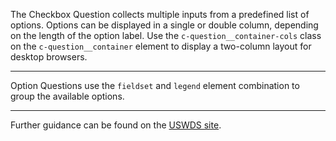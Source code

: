 The Checkbox Question collects multiple inputs from a predefined list of options. Options can be displayed in a single or double column, depending on the length of the option label. Use the `c-question__container-cols` class on the `c-question__container` element to display a two-column layout for desktop browsers.

---

Option Questions use the `fieldset` and `legend` element combination to group the available options.

---

Further guidance can be found on the <a href="https://designsystem.digital.gov/components/checkbox/" target="_blank" rel="noopener nofollow">USWDS site</a>.
